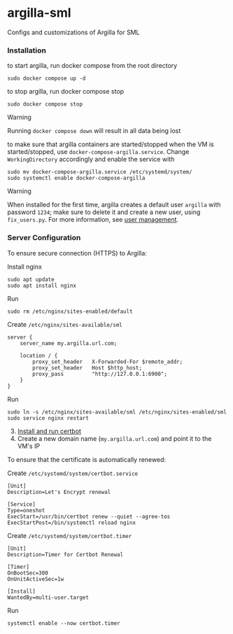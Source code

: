 # argilla-sml
Configs and customizations of Argilla for SML

### Installation
to start argilla, run docker compose from the root directory
```commandline
sudo docker compose up -d
```
to stop argilla, run docker compose stop
```commandline
sudo docker compose stop
```
> [!WARNING]
> Running `docker compose down` will result in all data being lost

to make sure that argilla containers are started/stopped when the VM is started/stopped, use `docker-compose-argilla.service`.
Change `WorkingDirectory` accordingly and enable the service with
```commandline
sudo mv docker-compose-argilla.service /etc/systemd/system/
sudo systemctl enable docker-compose-argilla
```
> [!WARNING]
> When installed for the first time, argilla creates a default user `argilla` with password `1234`; make sure to delete it and create a new user, using `fix_users.py`.
> For more information, see [user management](https://docs.argilla.io/en/latest/getting_started/installation/configurations/user_management.html).

### Server Configuration
To ensure secure connection (HTTPS) to Argilla:

Install nginx
```commandline
sudo apt update
sudo apt install nginx
```
Run
```commandline
sudo rm /etc/nginx/sites-enabled/default
```
Create `/etc/nginx/sites-available/sml`
```
server {
    server_name my.argilla.url.com;

    location / {
        proxy_set_header   X-Forwarded-For $remote_addr;
        proxy_set_header   Host $http_host;
        proxy_pass         "http://127.0.0.1:6900";
    }
}
```
Run
```commandline
sudo ln -s /etc/nginx/sites-available/sml /etc/nginx/sites-enabled/sml
sudo service nginx restart
```
3. [Install and run certbot](https://www.digitalocean.com/community/tutorials/how-to-secure-nginx-with-let-s-encrypt-on-ubuntu-22-04)
4. Create a new domain name (`my.argilla.url.com`) and point it to the VM's IP

To ensure that the certificate is automatically renewed:

Create `/etc/systemd/system/certbot.service`
```
[Unit]
Description=Let's Encrypt renewal

[Service]
Type=oneshot
ExecStart=/usr/bin/certbot renew --quiet --agree-tos
ExecStartPost=/bin/systemctl reload nginx
```
Create `/etc/systemd/system/certbot.timer`
```
[Unit]
Description=Timer for Certbot Renewal

[Timer]
OnBootSec=300
OnUnitActiveSec=1w

[Install]
WantedBy=multi-user.target
```
Run
```commandline
systemctl enable --now certbot.timer
```
